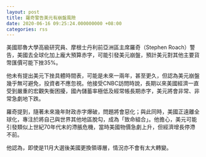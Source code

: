 ```yaml
---
layout: post
title: 羅奇警告美元有崩盤風險
date: 2020-06-16 09:25:24.000000000 +08:00
categories: rss
---
```


美國耶魯大學高級研究員、摩根士丹利前亞洲區主席羅奇（Stephen Roach）警告，美國去全球化加上龐大預算赤字，可能引發美元崩盤，預計美元對其他主要貨幣匯價可能下挫35%。

他未有提出美元下挫具體時間表，可能是未來一兩年，甚至更久，但認為美元崩盤幾乎無可避免，投資者不應忽視。他接受CNBC訪問時說，長期以來美國經濟一直受到嚴重的宏觀失衡困擾，國內儲蓄率極低及經常帳長期赤字，美元將會非常、非常急劇地下跌。

羅奇提到，隨著未來幾年財政赤字爆破，問題將會惡化；與此同時，美國正遠離全球化，專注於將自己與世界其他地區脫勾，成為「致命組合」。他擔心，美元可能引發類似上世紀70年代末的滯脹危機，當時美國物價急劇上升，但經濟增長停滯不前。

他認為，即使是11月大選後美國更換領導層，情況亦不會有太大轉變。
